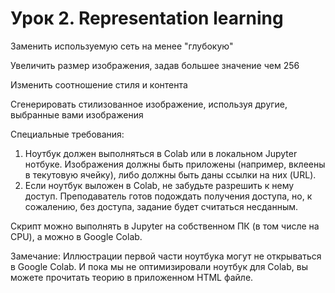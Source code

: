 # Урок 2. Representation learning
Заменить используемую сеть на менее "глубокую"

Увеличить размер изображения, задав большее значение чем 256

Изменить соотношение стиля и контента

Сгенерировать стилизованное изображение, используя другие, выбранные вами изображения

Специальные требования:
1. Ноутбук должен выполняться в Colab или в локальном Jupyter нотбуке. Изображения должны быть приложены (например, вклеены в текутовую ячейку), либо должны быть даны ссылки на них (URL).
2. Если ноутбук выложен в Colab, не забудьте разрешить к нему доступ. Преподаватель готов подождать получения доступа, но, к сожалению, без доступа, задание будет считаться несданным.

Скрипт можно выполнять в Jupyter на собственном ПК (в том числе на CPU), а можно в Google Colab.

Замечание: Иллюстрации первой части ноутбука могут не открываться в Google Colab. И пока мы не оптимизировали ноутбук для Colab, вы можете прочитать теорию в приложенном HTML файле.